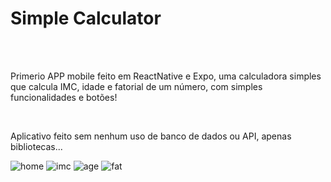 <h1>Simple Calculator</h1>
<br/>
<br/>
<p>Primerio APP mobile feito em ReactNative e Expo, uma calculadora simples que calcula IMC, idade e fatorial de um número, com simples funcionalidades e botões!</p>
<br/>
<p>Aplicativo feito sem nenhum uso de banco de dados ou API, apenas bibliotecas...</p>

  ![home](https://user-images.githubusercontent.com/84320223/187669362-61f87e65-941f-4282-9b7b-7af0700f01ef.png)
  ![imc](https://user-images.githubusercontent.com/84320223/187669374-23db203e-d9c7-4186-bf56-8ef1c5387502.png)
  ![age](https://user-images.githubusercontent.com/84320223/187669394-5d52fa78-5037-4b2c-a587-01a425d2d0eb.png)
  ![fat](https://user-images.githubusercontent.com/84320223/187669400-9bfbdf7b-945d-4f48-a7b4-5c79de625959.png)
